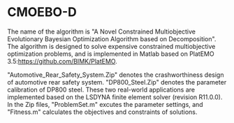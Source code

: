 # CMOEBO-D 
The name of the algorithm is "A Novel Constrained Multiobjective Evolutionary Bayesian Optimization Algorithm based on Decomposition". The algorithm is designed to solve expensive constrained multiobjective optimization problems, and is implemented in Matlab based on PlatEMO 3.5:https://github.com/BIMK/PlatEMO.

"Automotive_Rear_Safety_System.Zip" denotes the crashworthiness design of automotive rear safety system. "DP800_Steel.Zip" denotes the parameter calibration of DP800 steel. These two real-world applications are implemented based on the LSDYNA finite element solver (revision R11.0.0). In the Zip files, "ProblemSet.m" excutes the parameter settings, and "Fitness.m" calculates the objectives and constraints of solutions.

